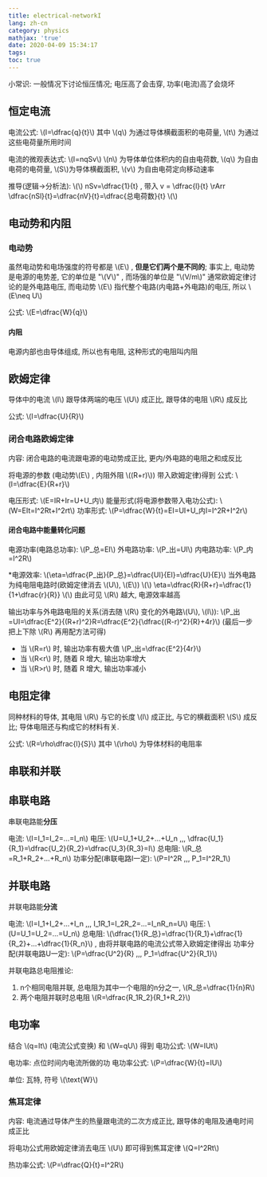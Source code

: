 ```yaml
---
title: electrical-networkI
lang: zh-cn
category: physics
mathjax: 'true'
date: 2020-04-09 15:34:17
tags:
toc: true
---
```


小常识: 一般情况下讨论恒压情况; 电压高了会击穿, 功率(电流)高了会烧坏

## 恒定电流

电流公式: \\(I=\dfrac{q}{t}\\)
其中 \\(q\\) 为通过导体横截面积的电荷量, \\(t\\) 为通过这些电荷量所用时间

电流的微观表达式: \\(I=nqSv\\)
\\(n\\) 为导体单位体积内的自由电荷数, \\(q\\) 为自由电荷的电荷量, \\(S\\)为导体横截面积, \\(v\\) 为自由电荷定向移动速率

推导(逻辑->分析法):
\\(\\)
nSv=\dfrac{1}{t} , 带入 v = \dfrac{l}{t} \rArr \dfrac{nSl}{t}=\dfrac{nV}{t}=\dfrac{总电荷数}{t}
\\(\\)

## 电动势和内阻

### 电动势

虽然电动势和电场强度的符号都是 \\(E\\) , **但是它们两个是不同的**;
事实上, 电动势是电源的电势差, 它的单位是 "\\(V\\)" , 而场强的单位是 "\\(V/m\\)"
通常欧姆定律讨论的是外电路电压, 而电动势 \\(E\\) 指代整个电路(内电路+外电路)的电压, 所以 \\(E\neq U\\)

公式: \\(E=\dfrac{W}{q}\\)

#### 内阻

电源内部也由导体组成, 所以也有电阻, 这种形式的电阻叫内阻

## 欧姆定律

导体中的电流 \\(I\\) 跟导体两端的电压 \\(U\\) 成正比, 跟导体的电阻 \\(R\\) 成反比

公式: \\(I=\dfrac{U}{R}\\)

### 闭合电路欧姆定律

内容: 闭合电路的电流跟电源的电动势成正比, 更内/外电路的电阻之和成反比

将电源的参数 (电动势\\(E\\) , 内阻外阻 \\((R+r)\\)) 带入欧姆定律)得到
公式: \\(I=\dfrac{E}{R+r}\\)

电压形式: \\(E=IR+Ir=U+U_内\\)
能量形式(将电源参数带入电功公式): \\(W=EIt=I^2Rt+I^2rt\\)
功率形式: \\(P=\dfrac{W}{t}=EI=UI+U_内I=I^2R+I^2r\\)

#### 闭合电路中能量转化问题

电源功率(电路总功率): \\(P_总=EI\\)
外电路功率: \\(P_出=UI\\)
内电路功率: \\(P_内=I^2R\\)

\*电源效率: \\(\eta=\dfrac{P_出}{P_总}=\dfrac{UI}{EI}=\dfrac{U}{E}\\)
当外电路为纯电阻电路时(欧姆定律消去 \\(U\\), \\(E\\))
\\(\\)
\eta=\dfrac{R}{R+r}=\dfrac{1}{1+\dfrac{r}{R}}
\\(\\)
由此可见 \\(R\\) 越大, 电源效率越高

输出功率与外电路电阻的关系(消去随 \\(R\\) 变化的外电路\\(U\\), \\(I\\)): \\(P_出=UI=\dfrac{E^2}{(R+r)^2}R=\dfrac{E^2}{\dfrac{(R-r)^2}{R}+4r}\\)
(最后一步把上下除 \\(R\\) 再用配方法可得)

* 当 \\(R=r\\) 时, 输出功率有极大值 \\(P_出=\dfrac{E^2}{4r}\\)
* 当 \\(R<r\\) 时, 随着 R 增大, 输出功率增大
* 当 \\(R>r\\) 时, 随着 R 增大, 输出功率减小

## 电阻定律

同种材料的导体, 其电阻 \\(R\\) 与它的长度 \\(l\\) 成正比, 与它的横截面积 \\(S\\) 成反比; 导体电阻还与构成它的材料有关.

公式: \\(R=\rho\dfrac{l}{S}\\)
其中 \\(\rho\\) 为导体材料的电阻率

## 串联和并联

## 串联电路

串联电路能**分压**

电流: \\(I=I_1=I_2=...=I_n\\)
电压: \\(U=U_1+U_2+...+U_n \,,\, \dfrac{U_1}{R_1}=\dfrac{U_2}{R_2}=\dfrac{U_3}{R_3}=I\\)
总电阻: \\(R_总=R_1+R_2+...+R_n\\)
功率分配(串联电路I一定): \\(P=I^2R \,,\, P_1=I^2R_1\\)

## 并联电路

并联电路能**分流**

电流: \\(I=I_1+I_2+...+I_n \,,\, I_1R_1=I_2R_2=...=I_nR_n=U\\)
电压: \\(U=U_1=U_2=...=U_n\\)
总电阻: \\(\dfrac{1}{R_总}=\dfrac{1}{R_1}+\dfrac{1}{R_2}+...+\dfrac{1}{R_n}\\) , 由将并联电路的电流公式带入欧姆定律得出
功率分配(并联电路U一定): \\(P=\dfrac{U^2}{R} ,\,\, P_1=\dfrac{U^2}{R_1}\\)

并联电路总电阻推论:
1. n个相同电阻并联, 总电阻为其中一个电阻的n分之一, \\(R_总=\dfrac{1}{n}R\\)
2. 两个电阻并联时总电阻 \\(R=\dfrac{R_1R_2}{R_1+R_2}\\)

## 电功率

结合 \\(q=It\\) (电流公式变换) 和 \\(W=qU\\) 得到
电功公式: \\(W=IUt\\)

电功率: 点位时间内电流所做的功
电功率公式: \\(P=\dfrac{W}{t}=IU\\)

单位: 瓦特, 符号 \\(\text{W}\\)

### 焦耳定律

内容: 电流通过导体产生的热量跟电流的二次方成正比, 跟导体的电阻及通电时间成正比

将电功公式用欧姆定律消去电压 \\(U\\) 即可得到焦耳定律
\\(Q=I^2Rt\\)

热功率公式: \\(P=\dfrac{Q}{t}=I^2R\\)
